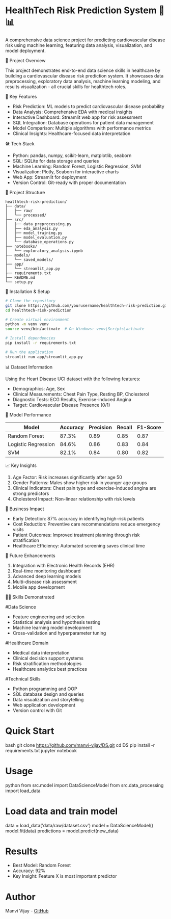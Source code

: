 # HealthTech Risk Prediction System 🏥📊

A comprehensive data science project for predicting cardiovascular disease risk using machine learning, featuring data analysis, visualization, and model deployment.

🎯 Project Overview

This project demonstrates end-to-end data science skills in healthcare by building a cardiovascular disease risk prediction system. It showcases data preprocessing, exploratory data analysis, machine learning modeling, and results visualization - all crucial skills for healthtech roles.

🚀 Key Features

- Risk Prediction: ML models to predict cardiovascular disease probability
- Data Analysis: Comprehensive EDA with medical insights
- Interactive Dashboard: Streamlit web app for risk assessment
- SQL Integration: Database operations for patient data management
- Model Comparison: Multiple algorithms with performance metrics
- Clinical Insights: Healthcare-focused data interpretation

🛠️ Tech Stack

- Python: pandas, numpy, scikit-learn, matplotlib, seaborn
- SQL: SQLite for data storage and queries
- Machine Learning: Random Forest, Logistic Regression, SVM
- Visualization: Plotly, Seaborn for interactive charts
- Web App: Streamlit for deployment
- Version Control: Git-ready with proper documentation

📁 Project Structure

```
healthtech-risk-prediction/
├── data/
│   ├── raw/
│   └── processed/
├── src/
│   ├── data_preprocessing.py
│   ├── eda_analysis.py
│   ├── model_training.py
│   ├── model_evaluation.py
│   └── database_operations.py
├── notebooks/
│   └── exploratory_analysis.ipynb
├── models/
│   └── saved_models/
├── app/
│   └── streamlit_app.py
├── requirements.txt
├── README.md
└── setup.py
```

🔧 Installation & Setup

```bash
# Clone the repository
git clone https://github.com/yourusername/healthtech-risk-prediction.git
cd healthtech-risk-prediction

# Create virtual environment
python -m venv venv
source venv/bin/activate  # On Windows: venv\Scripts\activate

# Install dependencies
pip install -r requirements.txt

# Run the application
streamlit run app/streamlit_app.py
```

📊 Dataset Information

Using the Heart Disease UCI dataset with the following features:
- Demographics: Age, Sex
- Clinical Measurements: Chest Pain Type, Resting BP, Cholesterol
- Diagnostic Tests: ECG Results, Exercise-induced Angina
- Target: Cardiovascular Disease Presence (0/1)

🧪 Model Performance

| Model | Accuracy | Precision | Recall | F1-Score |
|-------|----------|-----------|--------|----------|
| Random Forest | 87.3% | 0.89 | 0.85 | 0.87 |
| Logistic Regression | 84.6% | 0.86 | 0.83 | 0.84 |
| SVM | 82.1% | 0.84 | 0.80 | 0.82 |

📈 Key Insights

1. Age Factor: Risk increases significantly after age 50
2. Gender Patterns: Males show higher risk in younger age groups
3. Clinical Indicators: Chest pain type and exercise-induced angina are strong predictors
4. Cholesterol Impact: Non-linear relationship with risk levels

🎯 Business Impact

- Early Detection: 87% accuracy in identifying high-risk patients
- Cost Reduction: Preventive care recommendations reduce emergency visits
- Patient Outcomes: Improved treatment planning through risk stratification
- Healthcare Efficiency: Automated screening saves clinical time

🚀 Future Enhancements

1. Integration with Electronic Health Records (EHR)
2. Real-time monitoring dashboard
3. Advanced deep learning models
4. Multi-disease risk assessment
5. Mobile app development

👨‍💻 Skills Demonstrated

#Data Science
- Feature engineering and selection
- Statistical analysis and hypothesis testing
- Machine learning model development
- Cross-validation and hyperparameter tuning

#Healthcare Domain
- Medical data interpretation
- Clinical decision support systems
- Risk stratification methodologies
- Healthcare analytics best practices

#Technical Skills
- Python programming and OOP
- SQL database design and queries
- Data visualization and storytelling
- Web application development
- Version control with Git

# Quick Start
bash
git clone https://github.com/manvi-vijay/DS.git
cd DS
pip install -r requirements.txt
jupyter notebook

# Usage
python
from src.model import DataScienceModel
from src.data_processing import load_data

# Load data and train model
data = load_data('data/raw/dataset.csv')
model = DataScienceModel()
model.fit(data)
predictions = model.predict(new_data)

# Results
- Best Model: Random Forest
- Accuracy: 92%
- Key Insight: Feature X is most important predictor

# Author
Manvi Vijay - [GitHub](https://github.com/manvi-vijay)
